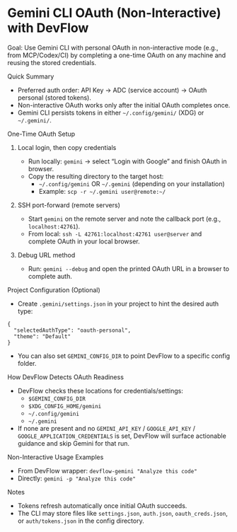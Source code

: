 Gemini CLI OAuth (Non-Interactive) with DevFlow
================================================

Goal: Use Gemini CLI with personal OAuth in non-interactive mode (e.g., from MCP/Codex/CI) by completing a one-time OAuth on any machine and reusing the stored credentials.

Quick Summary
- Preferred auth order: API Key → ADC (service account) → OAuth personal (stored tokens).
- Non-interactive OAuth works only after the initial OAuth completes once.
- Gemini CLI persists tokens in either `~/.config/gemini/` (XDG) or `~/.gemini/`.

One-Time OAuth Setup
1) Local login, then copy credentials
   - Run locally: `gemini` → select “Login with Google” and finish OAuth in browser.
   - Copy the resulting directory to the target host:
     - `~/.config/gemini` OR `~/.gemini` (depending on your installation)
     - Example: `scp -r ~/.gemini user@remote:~/`

2) SSH port-forward (remote servers)
   - Start `gemini` on the remote server and note the callback port (e.g., `localhost:42761`).
   - From local: `ssh -L 42761:localhost:42761 user@server` and complete OAuth in your local browser.

3) Debug URL method
   - Run: `gemini --debug` and open the printed OAuth URL in a browser to complete auth.

Project Configuration (Optional)
- Create `.gemini/settings.json` in your project to hint the desired auth type:
```
{
  "selectedAuthType": "oauth-personal",
  "theme": "Default"
}
```
- You can also set `GEMINI_CONFIG_DIR` to point DevFlow to a specific config folder.

How DevFlow Detects OAuth Readiness
- DevFlow checks these locations for credentials/settings:
  - `$GEMINI_CONFIG_DIR`
  - `$XDG_CONFIG_HOME/gemini`
  - `~/.config/gemini`
  - `~/.gemini`
- If none are present and no `GEMINI_API_KEY` / `GOOGLE_API_KEY` / `GOOGLE_APPLICATION_CREDENTIALS` is set, DevFlow will surface actionable guidance and skip Gemini for that run.

Non-Interactive Usage Examples
- From DevFlow wrapper: `devflow-gemini "Analyze this code"`
- Directly: `gemini -p "Analyze this code"`

Notes
- Tokens refresh automatically once initial OAuth succeeds.
- The CLI may store files like `settings.json`, `auth.json`, `oauth_creds.json`, or `auth/tokens.json` in the config directory.

